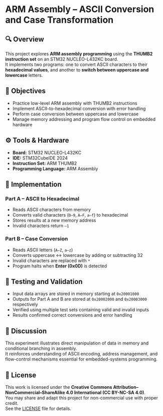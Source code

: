 # ARM Assembly – ASCII Conversion and Case Transformation

## 🔍 Overview
This project explores **ARM assembly programming** using the **THUMB2 instruction set** on an STM32 NUCLEO-L432KC board.  
It implements two programs: one to convert ASCII characters to their **hexadecimal values**, and another to **switch between uppercase and lowercase** letters.

## 🎯 Objectives
- Practice low-level ARM assembly with THUMB2 instructions  
- Implement ASCII-to-hexadecimal conversion with error handling  
- Perform case conversion between uppercase and lowercase  
- Manage memory addressing and program flow control on embedded hardware  

## ⚙️ Tools & Hardware
- **Board:** STM32 NUCLEO-L432KC  
- **IDE:** STM32CubeIDE 2024  
- **Instruction Set:** ARM THUMB2  
- **Programming Language:** ARM Assembly  

## 🧩 Implementation
### Part A – ASCII to Hexadecimal
- Reads ASCII characters from memory  
- Converts valid characters (`0–9`, `A–F`, `a–f`) to hexadecimal  
- Stores results at a new memory address  
- Invalid characters return `–1`  

### Part B – Case Conversion
- Reads ASCII letters (`A–Z`, `a–z`)  
- Converts uppercase ↔ lowercase by adding or subtracting 32  
- Invalid characters are replaced with `*`  
- Program halts when **Enter (0x0D)** is detected  

## 🧪 Testing and Validation
- Input data arrays are stored in memory starting at `0x20001000`  
- Outputs for Part A and B are stored at `0x20002000` and `0x20003000` respectively  
- Verified using multiple test sets containing valid and invalid inputs  
- Results confirmed correct conversions and error handling  

## 💬 Discussion
This experiment illustrates direct manipulation of data in memory and conditional branching in assembly.  
It reinforces understanding of ASCII encoding, address management, and flow-control mechanisms essential for embedded-systems programming.

## 📄 License
This work is licensed under the **Creative Commons Attribution–NonCommercial–ShareAlike 4.0 International (CC BY-NC-SA 4.0)**.  
You may share and adapt this project for non-commercial use with proper credit.  
See the [LICENSE](./LICENSE) file for details.
